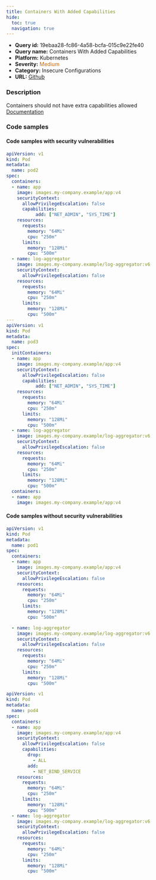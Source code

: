 ```yaml
---
title: Containers With Added Capabilities
hide:
  toc: true
  navigation: true
---
```


<style>
  .highlight .hll {
    background-color: #ff171742;
  }
  .md-content {
    max-width: 1100px;
    margin: 0 auto;
  }
</style>

-   **Query id:** 19ebaa28-fc86-4a58-bcfa-015c9e22fe40
-   **Query name:** Containers With Added Capabilities
-   **Platform:** Kubernetes
-   **Severity:** <span style="color:#C60">Medium</span>
-   **Category:** Insecure Configurations
-   **URL:** [Github](https://github.com/Checkmarx/kics/tree/master/assets/queries/k8s/containers_with_added_capabilities)

### Description
Containers should not have extra capabilities allowed<br>
[Documentation](https://kubernetes.io/docs/tasks/configure-pod-container/security-context/)

### Code samples
#### Code samples with security vulnerabilities
```yaml title="Positive test num. 1 - yaml file" hl_lines="43 12"
apiVersion: v1
kind: Pod
metadata:
  name: pod2
spec:
  containers:
  - name: app
    image: images.my-company.example/app:v4
    securityContext:
      allowPrivilegeEscalation: false
      capabilities:
           add: ["NET_ADMIN", "SYS_TIME"]
    resources:
      requests:
        memory: "64Mi"
        cpu: "250m"
      limits:
        memory: "128Mi"
        cpu: "500m"
  - name: log-aggregator
    image: images.my-company.example/log-aggregator:v6
    securityContext:
      allowPrivilegeEscalation: false
    resources:
      requests:
        memory: "64Mi"
        cpu: "250m"
      limits:
        memory: "128Mi"
        cpu: "500m"
---
apiVersion: v1
kind: Pod
metadata:
  name: pod3
spec:
  initContainers:
  - name: app
    image: images.my-company.example/app:v4
    securityContext:
      allowPrivilegeEscalation: false
      capabilities:
           add: ["NET_ADMIN", "SYS_TIME"]
    resources:
      requests:
        memory: "64Mi"
        cpu: "250m"
      limits:
        memory: "128Mi"
        cpu: "500m"
  - name: log-aggregator
    image: images.my-company.example/log-aggregator:v6
    securityContext:
      allowPrivilegeEscalation: false
    resources:
      requests:
        memory: "64Mi"
        cpu: "250m"
      limits:
        memory: "128Mi"
        cpu: "500m"
  containers:
  - name: app
    image: images.my-company.example/app:v4

```


#### Code samples without security vulnerabilities
```yaml title="Negative test num. 1 - yaml file"
apiVersion: v1
kind: Pod
metadata:
  name: pod1
spec:
  containers:
  - name: app
    image: images.my-company.example/app:v4
    securityContext:
      allowPrivilegeEscalation: false
    resources:
      requests:
        memory: "64Mi"
        cpu: "250m"
      limits:
        memory: "128Mi"
        cpu: "500m"

  - name: log-aggregator
    image: images.my-company.example/log-aggregator:v6
    securityContext:
      allowPrivilegeEscalation: false
    resources:
      requests:
        memory: "64Mi"
        cpu: "250m"
      limits:
        memory: "128Mi"
        cpu: "500m"

```
```yaml title="Negative test num. 2 - yaml file"
apiVersion: v1
kind: Pod
metadata:
  name: pod4
spec:
  containers:
  - name: app
    image: images.my-company.example/app:v4
    securityContext:
      allowPrivilegeEscalation: false
      capabilities:
        drop:
          - ALL
        add:
          - NET_BIND_SERVICE
    resources:
      requests:
        memory: "64Mi"
        cpu: "250m"
      limits:
        memory: "128Mi"
        cpu: "500m"
  - name: log-aggregator
    image: images.my-company.example/log-aggregator:v6
    securityContext:
      allowPrivilegeEscalation: false
    resources:
      requests:
        memory: "64Mi"
        cpu: "250m"
      limits:
        memory: "128Mi"
        cpu: "500m"

```
